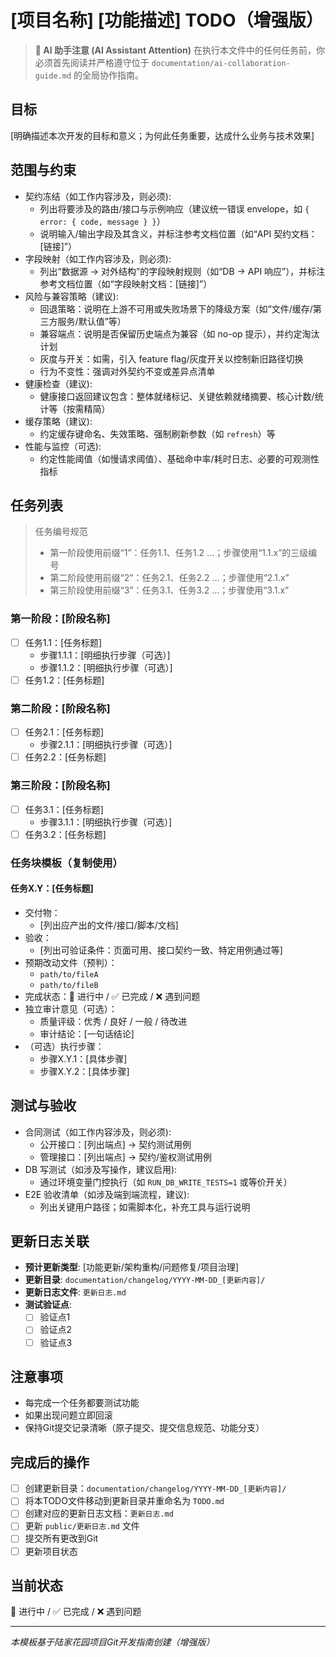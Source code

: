 # [项目名称] [功能描述] TODO（增强版）

> **🤖 AI 助手注意 (AI Assistant Attention)**
> 在执行本文件中的任何任务前，你必须首先阅读并严格遵守位于 `documentation/ai-collaboration-guide.md` 的全局协作指南。

## 目标
[明确描述本次开发的目标和意义；为何此任务重要，达成什么业务与技术效果]

## 范围与约束
- 契约冻结（如工作内容涉及，则必须):
  - 列出将要涉及的路由/接口与示例响应（建议统一错误 envelope，如 `{ error: { code, message } }`）
  - 说明输入/输出字段及其含义，并标注参考文档位置（如“API 契约文档：[链接]”）
- 字段映射（如工作内容涉及，则必须):
  - 列出“数据源 → 对外结构”的字段映射规则（如“DB → API 响应”），并标注参考文档位置（如“字段映射文档：[链接]”）
- 风险与兼容策略（建议):
  - 回退策略：说明在上游不可用或失败场景下的降级方案（如“文件/缓存/第三方服务/默认值”等）
  - 兼容端点：说明是否保留历史端点为兼容（如 no-op 提示），并约定淘汰计划
  - 灰度与开关：如需，引入 feature flag/灰度开关以控制新旧路径切换
  - 行为不变性：强调对外契约不变或差异点清单
- 健康检查（建议):
  - 健康接口返回建议包含：整体就绪标记、关键依赖就绪摘要、核心计数/统计等（按需精简）
- 缓存策略（建议):
  - 约定缓存键命名、失效策略、强制刷新参数（如 `refresh`）等
- 性能与监控（可选):
  - 约定性能阈值（如慢请求阈值）、基础命中率/耗时日志、必要的可观测性指标

## 任务列表

> 任务编号规范
> - 第一阶段使用前缀“1”：任务1.1、任务1.2 …；步骤使用“1.1.x”的三级编号
> - 第二阶段使用前缀“2”：任务2.1、任务2.2 …；步骤使用“2.1.x”
> - 第三阶段使用前缀“3”：任务3.1、任务3.2 …；步骤使用“3.1.x”

### 第一阶段：[阶段名称]
- [ ] 任务1.1：[任务标题]
  - 步骤1.1.1：[明细执行步骤（可选）]
  - 步骤1.1.2：[明细执行步骤（可选）]
- [ ] 任务1.2：[任务标题]

### 第二阶段：[阶段名称]
- [ ] 任务2.1：[任务标题]
  - 步骤2.1.1：[明细执行步骤（可选）]
- [ ] 任务2.2：[任务标题]

### 第三阶段：[阶段名称]
- [ ] 任务3.1：[任务标题]
  - 步骤3.1.1：[明细执行步骤（可选）]
- [ ] 任务3.2：[任务标题]

### 任务块模板（复制使用）
#### 任务X.Y：[任务标题]
- 交付物：
  - [列出应产出的文件/接口/脚本/文档]
- 验收：
  - [列出可验证条件：页面可用、接口契约一致、特定用例通过等]
- 预期改动文件（预判）：
  - `path/to/fileA`
  - `path/to/fileB`
- 完成状态：🔄 进行中 / ✅ 已完成 / ❌ 遇到问题
- 独立审计意见（可选）：
  - 质量评级：优秀 / 良好 / 一般 / 待改进
  - 审计结论：[一句话结论]
 - （可选）执行步骤：
   - 步骤X.Y.1：[具体步骤]
   - 步骤X.Y.2：[具体步骤]

## 测试与验收
- 合同测试（如工作内容涉及，则必须):
  - 公开接口：[列出端点] → 契约测试用例
  - 管理接口：[列出端点] → 契约/鉴权测试用例
- DB 写测试（如涉及写操作，建议启用):
  - 通过环境变量门控执行（如 `RUN_DB_WRITE_TESTS=1` 或等价开关）
- E2E 验收清单（如涉及端到端流程，建议):
  - 列出关键用户路径；如需脚本化，补充工具与运行说明

## 更新日志关联
- **预计更新类型**: [功能更新/架构重构/问题修复/项目治理]
- **更新目录**: `documentation/changelog/YYYY-MM-DD_[更新内容]/`
- **更新日志文件**: `更新日志.md`
- **测试验证点**: 
  - [ ] 验证点1
  - [ ] 验证点2
  - [ ] 验证点3

## 注意事项
- 每完成一个任务都要测试功能
- 如果出现问题立即回滚
- 保持Git提交记录清晰（原子提交、提交信息规范、功能分支）

## 完成后的操作
- [ ] 创建更新目录：`documentation/changelog/YYYY-MM-DD_[更新内容]/`
- [ ] 将本TODO文件移动到更新目录并重命名为 `TODO.md`
- [ ] 创建对应的更新日志文档：`更新日志.md`
- [ ] 更新 `public/更新日志.md` 文件
- [ ] 提交所有更改到Git
- [ ] 更新项目状态

## 当前状态
🔄 进行中 / ✅ 已完成 / ❌ 遇到问题

---
*本模板基于陆家花园项目Git开发指南创建（增强版）*


